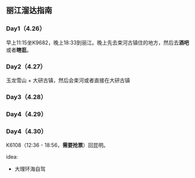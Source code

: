 ## 丽江溜达指南

### Day1（4.26）
早上11:15坐K9682，晚上18:33到丽江。晚上先去束河古镇住的地方，然后去**酒吧**或者**瞎逛**。

### Day2（4.27）
玉龙雪山 + 大研古镇，然后会束河或者直接在大研古镇

### Day3（4.28）


### Day4（4.29）


### Day4（4.30）
K6108（12:36 - 18:56，**需要抢票**）回昆明。

idea:
* 大理环海自驾
